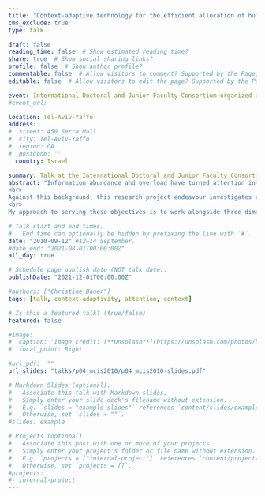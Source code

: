 ```yaml
---
title: "Context-adaptive technology for the efficient allocation of human attention"
cms_exclude: true
type: talk

draft: false
reading_time: false  # Show estimated reading time?
share: true  # Show social sharing links?
profile: false  # Show author profile?
commentable: false  # Allow visitors to comment? Supported by the Page, Post, and Docs content types.
editable: false  # Allow visitors to edit the page? Supported by the Page, Post, and Docs content types.

event: International Doctoral and Junior Faculty Consortium organized at 5th Mediterranean Conference of Information Systems (MCIS 2010)
#event_url: 

location: Tel-Aviv-Yaffo
address:
#  street: 450 Serra Mall
#  city: Tel-Aviv-Yaffo
#  region: CA
#  postcode: ''
  country: Israel

summary: Talk at the International Doctoral and Junior Faculty Consortium organized at 5th Mediterranean Conference of Information Systems (MCIS 2010).
abstract: "Information abundance and overload have turned attention into an increasingly scarce resource. Technologies such as the World Wide Web, corporate networks, and mobile devices attack our desktops with a barrage of information. As employees, consumers, and private individuals, we face the increasingly difficult task of allocating our attention efficiently and in a way that maximizes the utility of our everyday transactions. In many circumstances---such as encountering e-mail spam---individuals are becoming so frustrated that they begin to avoid various services. Advertising effectiveness has suffered dramatically. Important corporate notices (such as security warnings) go unnoticed.
<br>
Against this background, this research project endeavour investigates context-adaptive technology for the efficient allocation of human attention. The main objectives are to investigate (i) which type of context information should be considered by context-adaptive services to serve all market players' needs alongside the value chain (e.g., suppliers, intermediaries such as advertising agencies, vendors, users), (ii) in which ways should systems ideally adapt to context, (iii) and what are sustainable business models for context-adaptive services. Research will particularly consider the whole picture of concerned parties since the advancement of context-adaptive technology and services is relevant for all market players of value chain.
<br>
My approach to serving these objectives is to work alongside three dimensions: technology, business, and users. The users' dimension (such as \"How do users perceive and accept context-adaptive services?\") serves as the basic dimension, which is treated from a technology and business perspective."

# Talk start and end times.
#   End time can optionally be hidden by prefixing the line with `#`.
date: "2010-09-12" #12–14 September.
#date_end: "2021-08-01T00:00:00Z"
all_day: true

# Schedule page publish date (NOT talk date).
publishDate: "2021-12-01T00:00:00Z"

#authors: ["Christine Bauer"]
tags: [talk, context-adaptivity, attention, context]

# Is this a featured talk? (true/false)
featured: false

#image:
#  caption: 'Image credit: [**Unsplash**](https://unsplash.com/photos/bzdhc5b3Bxs)'
#  focal_point: Right

#url_pdf:  ""
url_slides: "talks/p04_mcis2010/p04_mcis2010-slides.pdf"

# Markdown Slides (optional).
#   Associate this talk with Markdown slides.
#   Simply enter your slide deck's filename without extension.
#   E.g. `slides = "example-slides"` references `content/slides/example-slides.md`.
#   Otherwise, set `slides = ""`.
#slides: example

# Projects (optional).
#   Associate this post with one or more of your projects.
#   Simply enter your project's folder or file name without extension.
#   E.g. `projects = ["internal-project"]` references `content/project/deep-learning/index.md`.
#   Otherwise, set `projects = []`.
#projects:
#- internal-project
---
```


